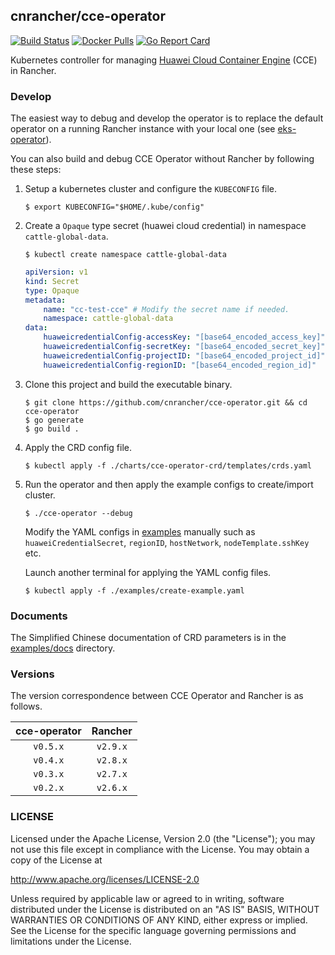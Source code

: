 ## cnrancher/cce-operator

[![Build Status](https://drone-pandaria.cnrancher.com/api/badges/cnrancher/cce-operator/status.svg?ref=refs/heads/main)](https://drone-pandaria.cnrancher.com/cnrancher/cce-operator)
[![Docker Pulls](https://img.shields.io/docker/pulls/cnrancher/cce-operator.svg)](https://store.docker.com/community/images/cnrancher/cce-operator)
[![Go Report Card](https://goreportcard.com/badge/github.com/cnrancher/cce-operator)](https://goreportcard.com/report/github.com/cnrancher/cce-operator)

Kubernetes controller for managing [Huawei Cloud Container Engine](https://www.huaweicloud.com/product/cce.html) (CCE) in Rancher.

### Develop

The easiest way to debug and develop the operator is to replace the default operator on a running Rancher instance with your local one (see [eks-operator](https://github.com/rancher/eks-operator#develop)).

You can also build and debug CCE Operator without Rancher by following these steps:

1. Setup a kubernetes cluster and configure the `KUBECONFIG` file.

    ```console
    $ export KUBECONFIG="$HOME/.kube/config"
    ```

1. Create a `Opaque` type secret (huawei cloud credential) in namespace `cattle-global-data`.

    ```console
    $ kubectl create namespace cattle-global-data
    ```

    ```yaml
    apiVersion: v1
    kind: Secret
    type: Opaque
    metadata:
        name: "cc-test-cce" # Modify the secret name if needed.
        namespace: cattle-global-data
    data:
        huaweicredentialConfig-accessKey: "[base64_encoded_access_key]"
        huaweicredentialConfig-secretKey: "[base64_encoded_secret_key]"
        huaweicredentialConfig-projectID: "[base64_encoded_project_id]"
        huaweicredentialConfig-regionID: "[base64_encoded_region_id]"
    ```

1. Clone this project and build the executable binary.

    ```console
    $ git clone https://github.com/cnrancher/cce-operator.git && cd cce-operator
    $ go generate
    $ go build .
    ```

1. Apply the CRD config file.

    ```console
    $ kubectl apply -f ./charts/cce-operator-crd/templates/crds.yaml
    ```

1. Run the operator and then apply the example configs to create/import cluster.

    ```console
    $ ./cce-operator --debug
    ```

    Modify the YAML configs in [examples](./examples/) manually such as `huaweiCredentialSecret`, `regionID`, `hostNetwork`, `nodeTemplate.sshKey` etc.

    Launch another terminal for applying the YAML config files.

    ```console
    $ kubectl apply -f ./examples/create-example.yaml
    ```

### Documents

The Simplified Chinese documentation of CRD parameters is in the [examples/docs](./examples/docs) directory.

### Versions

The version correspondence between CCE Operator and Rancher is as follows.

| cce-operator | Rancher  |
|:------------:|:--------:|
| `v0.5.x`     | `v2.9.x` |
| `v0.4.x`     | `v2.8.x` |
| `v0.3.x`     | `v2.7.x` |
| `v0.2.x`     | `v2.6.x` |

### LICENSE

Licensed under the Apache License, Version 2.0 (the "License");
you may not use this file except in compliance with the License.
You may obtain a copy of the License at

http://www.apache.org/licenses/LICENSE-2.0

Unless required by applicable law or agreed to in writing, software
distributed under the License is distributed on an "AS IS" BASIS,
WITHOUT WARRANTIES OR CONDITIONS OF ANY KIND, either express or implied.
See the License for the specific language governing permissions and
limitations under the License.
